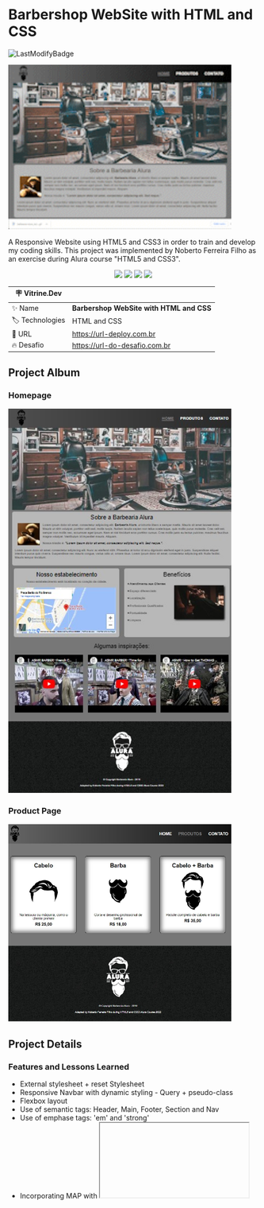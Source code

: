# Barbershop WebSite with HTML and CSS
![LastModifyBadge](https://img.shields.io/github/last-commit/NobertoFerreiraFilho/BarberShopWebsite?style=plastic)

<img src='https://github.com/NobertoFerreiraFilho/BarberShopWebsite/blob/master/images/barbershop-alura.gif' width=450/> <br/>

A Responsive Website using HTML5 and CSS3 in order to train and develop my coding skills.
This project was implemented by Noberto Ferreira Filho as an exercise during Alura course "HTML5 and CSS3".

<p align='center'>
<img src='https://img.shields.io/static/v1?label=Status&message=OnGoing&color=yellow'>
<img src='https://img.shields.io/github/stars/NobertoFerreiraFilho/BarberShopWebsite'>
<img src='https://img.shields.io/github/forks/NobertoFerreiraFilho/BarberShopWebsite'>
<img src='https://img.shields.io/github/issues/NobertoFerreiraFilho/BarberShopWebsite'>
</p>

| :placard: Vitrine.Dev |     |
| -------------  | --- |
| :sparkles: Name        | **Barbershop WebSite with HTML and CSS**
| :label: Technologies | HTML and CSS
| :rocket: URL         | https://url-deploy.com.br
| :fire: Desafio     | https://url-do-desafio.com.br

<!-- Inserir imagem com a #vitrinedev ao final do link -->
## Project Album
### Homepage <br/>
<img src='https://github.com/NobertoFerreiraFilho/BarberShopWebsite/blob/master/images/Home-page.jpg#vitrinedev' width=450/> <br/>
### Product Page<br/>
<img src='https://github.com/NobertoFerreiraFilho/BarberShopWebsite/blob/master/images/Product-page.jpg#vitrinedev' width=450/>

## Project Details
### Features and Lessons Learned

<ul>
  <li>External stylesheet + reset Stylesheet</li>
  <li>Responsive Navbar with dynamic styling - Query + pseudo-class</li>
  <li>Flexbox layout</li>
  <li>Use of semantic tags: Header, Main, Footer, Section and Nav</li>
  <li>Use of emphase tags: 'em' and 'strong'</li>
  <li>Incorporating MAP with <iframe> - Google maps</li>
  <li>Incorporating Videos with <iframe> - Youtube</li>
  <li>Float positioning</li>
  <li>Gradient styling</li>
</ul>

## Technics, Technologies and Dependences used:

<ul style='display:flex; flex-wrap: wrap; justify-content:center;'>
<il>
<img src='https://img.shields.io/badge/CSS3-black?logo=CSS3'/>
</il>
<il>
<img src='https://img.shields.io/badge/HTML5-black?logo=HTML5'/>
</il>
<il>
<img src='https://img.shields.io/badge/Git-black?logo=git'/>
</il>
<il>
<img src='https://img.shields.io/badge/VSCode-black?logo=visual-studio-code'/>
</il>
</ul>

<ul style='display:flex; flex-wrap: wrap; justify-content:center;'>
<il>
<img src='https://img.shields.io/badge/CI%20CD-black?logo=CI-CD'/>
</il>
<il>
<img src='https://img.shields.io/badge/Flex%20box-black?logo=Flex-box'/>
</il>
</ul>
